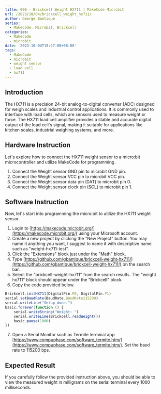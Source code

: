 ```yaml
---
title: 006 - Brickcell Weight HX711 | MakeCode Microbit
url: /2023/10/04/brickcell_weight_hx711/
author: George Bantique
series:
  - MakeCode, Microbit, Brickcell
categories:
  - MakeCode
  - microbit
date: '2023-10-04T15:47:00+08:00'
tags:
  - MakeCode
  - microbit
  - weight sensor
  - load cell
  - hx711
---
```



## **Introduction**

The HX711 is a precision 24-bit analog-to-digital converter (ADC) designed for weigh scales and industrial control applications. It is commonly used to interface with load cells, which are sensors used to measure weight or force. The HX711 load cell amplifier provides a stable and accurate digital output of the load cell's signal, making it suitable for applications like kitchen scales, industrial weighing systems, and more.

## **Hardware Instruction**

Let's explore how to connect the HX711 weight sensor to a micro:bit microcontroller and utilize MakeCode for programming.

1. Connect the Weight sensor GND pin to microbit GND pin.
2. Connect the Weight sensor VCC pin to microbit VCC pin.
3. Connect the Weight sensor data pin (DAT) to microbit pin 0.
4. Connect the Weight sensor clock pin (SCL) to microbit pin 1.

## **Software Instruction**

Now, let's start into programming the micro:bit to utilize the HX711 weight sensor.

1. Login to [https://makecode.microbit.org/](https://makecode.microbit.org/) using your Microsoft account.
2. Create a new project by clicking the "New Project" button. You may name it anything you want, I suggest to name it with descriptive name such as "weight-hx711-test".
3. Click the "Extensions" block just under the "Math" block.
4. Type [https://github.com/gbantique/brickcell-weight-hx711/](https://github.com/gbantique/brickcell-weight-hx711/) on the search bar.
5. Select the "brickcell-weight-hx711" from the search results. The "weight hx711" block should appear under the "Brickcell" block.
6. Copy the code provided below.

```ts
Brickcell.initHX711(DigitalPin.P0, DigitalPin.P1)
serial.setBaudRate(BaudRate.BaudRate115200)
serial.writeLine("Setup done.")
basic.forever(function () {
    serial.writeString("Weight: ")
    serial.writeLine(Brickcell.readWeight())
    basic.pause(1000)
})
```
7. Open a Serial Monitor such as Termite terminal app [https://www.compuphase.com/software_termite.htm/](https://www.compuphase.com/software_termite.htm/). Set the baud rate to 115200 bps.

## **Expected Result**

If you carefully follow the provided instruction above, you should be able to view the measured weight in milligrams on the serial terminal every 1000 milliseconds.


